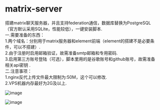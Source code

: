 # matrix-server
搭建matrix聊天服务器，并且支持federation通信，数据库替换为PostgreSQL（官方默认采用SQLite，性能较低），一键安装脚本.                                                                             
一.需要准备的东西：                                                                                                                             
1.两个域名：分别用于matrix服务器和element前端（element的搭建不是必要条件，可以不搭建）.                                                                                                   
2.由于注册时启用邮箱验证，故需准备smtp邮箱和专用密码.                                                                                             
3.启用第三方账号登陆（可选），脚本里用的是谷歌账号和github账号，故需准备相关api密钥  .                                                               
二.注意事项：                                                                                                                                  
1.nginx反代上传文件最大限制为:50M，这个可以修改.                                                                                             
2.VPS机器内存最好为2G及以上.


![image](https://github.com/user-attachments/assets/0ca3f312-5102-4752-8cd1-cbf91497298f)


![image](https://github.com/user-attachments/assets/552b0c8f-8840-4ad9-bb73-234185bfe57f)


